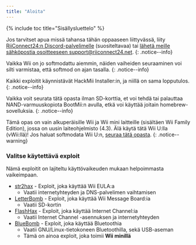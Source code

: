 ```yaml
---
title: "Aloita"
---
```


{% include toc title="Sisällysluettelo" %}

Jos tarvitset apua missä tahansa tähän oppaaseen liittyvässä, liity [RiiConnect24:n Discord-palvelimelle](https://discord.gg/rc24) (suositeltavaa) tai [ lähetä meille sähköpostia osoitteeseen support@riiconnect24.net](mailto:support@riiconnect24.net).
{: .notice--info}

Vaikka Wii on jo softmodattu aiemmin, näiden vaiheiden seuraaminen voi silti varmistaa, että softmod on ajan tasalla.
{: .notice--info}

Kaikki exploitit käynnistävät HackMii Installer:in, ja niillä on sama lopputulos.
{: .notice--info}

Vaikka voit seurata tätä opasta ilman SD-korttia, et voi tehdä tai palauttaa NAND-varmuuskopiota BootMii:n avulla, etkä voi käyttää joitain homebrew-sovelluksia.
{: .notice--info}

Tämä opas on vain alkuperäisille Wii ja Wii mini laitteille (sisältäen Wii Family Edition), jossa on uusin laiteohjelmisto (4.3). Älä käytä tätä Wii U:lla (vWii:llä)! Jos haluat softmodata Wii U:n, [seuraa tätä opasta](https://wiiu.hacks.guide).
{: .notice--warning}

### Valitse käytettävä exploit

Nämä exploitit on lajiteltu käyttövaikeuden mukaan helpoimmasta vaikeimpaan.

- [str2hax](str2hax) - Exploit, joka käyttää Wii EULA:a
    * Vaatii internetyhteyden ja DNS-palvelimen vaihtamisen
- [LetterBomb](letterbomb) - Exploit, joka käyttää Wii Message Board:ia
    * Vaatii SD-kortin
- [FlashHax](flashhax) - Exploit, joka käyttää Internet Channel:ia
    * Vaatii Internet Channel -asennuksen ja internetyhteyden
- [BlueBomb](bluebomb) - Exploit, joka käyttää Bluetoothia
    * Vaatii GNU/Linux-tietokoneen Bluetoothilla, sekä USB-aseman
    * Tämä on ainoa exploit, joka toimii **Wii minillä**

